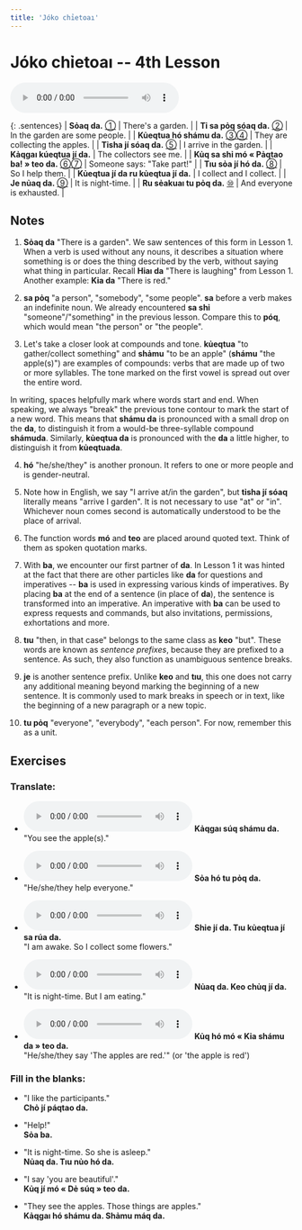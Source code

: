 ```yaml
---
title: 'Jóko chỉetoaı'
---
```

# **Jóko chỉetoaı** -- 4th Lesson

<audio id="mainaudio" controls src="lesson.mp3"></audio>

{: .sentences}
| **Sỏaq da.**                             [①](#fn-1)           | There's a garden.               |
| **Tỉ sa pỏq sóaq da.**                   [②](#fn-2)           | In the garden are some people.  |
| **Kủeqtua hó shámu da.**                 [③](#fn-3)[④](#fn-4) | They are collecting the apples. |
| **Tỉsha jí sóaq da.**                    [⑤](#fn-5)           | I arrive in the garden.         |
| **Kảqgaı kúeqtua jí da.**                                     | The collectors see me.          |
| **Kủq sa shỉ mó « Pảqtao ba! » teo da.** [⑥](#fn-6)[⑦](#fn-7) | Someone says: "Take part!"      |
| **Tıu sỏa jí hó da.**                    [⑧](#fn-8)           | So I help them.                 |
| **Kủeqtua jí da ru kủeqtua jí da.**                           | I collect and I collect.        |
| **Je nủaq da.**                          [⑨](#fn-9)           | It is night-time.               |
| **Ru sẻakuaı tu pỏq da.**                [⑩](#fn-10)          | And everyone is exhausted.      |

## Notes

1. <a name="fn-1" /> **Sỏaq da** "There is a garden". We saw sentences of this form in Lesson 1. When a verb is used without any nouns, it describes a situation where something is or does the thing described by the verb, without saying what thing in particular. Recall **Hỉaı da** "There is laughing" from Lesson 1. Another example: **Kỉa da** "There is red."

2. <a name="fn-2" /> **sa pỏq** "a person", "somebody", "some people".  **sa** before a verb makes an indefinite noun. We already encountered **sa shỉ** "someone"/"something" in the previous lesson. Compare this to **póq**, which would mean "the person" or "the people".

3. <a name="fn-3" /> Let's take a closer look at compounds and tone.  **kủeqtua** "to gather/collect something" and **shảmu** "to be an apple" (**shámu** "the apple(s)") are examples of compounds: verbs that are made up of two or more syllables. The tone marked on the first vowel is spread out over the entire word.

  In writing, spaces helpfully mark where words start and end. When speaking, we always "break" the previous tone contour to mark the start of a new word. This means that **shámu da** is pronounced with a small drop on the **da**, to distinguish it from a would-be three-syllable compound **shámuda**. Similarly, **kủeqtua da** is pronounced with the **da** a little higher, to distinguish it from **kủeqtuada**.

4. <a name="fn-4" /> **hó** "he/she/they" is another pronoun. It refers to one or more people and is gender-neutral.

5. <a name="fn-5" /> Note how in English, we say "I arrive at/in the garden", but **tỉsha jí sóaq** literally means "arrive I garden". It is not necessary to use "at" or "in". Whichever noun comes second is automatically understood to be the place of arrival.

6. <a name="fn-6" /> The function words **mó** and **teo** are placed around quoted text. Think of them as spoken quotation marks.

7. <a name="fn-7" /> With **ba**, we encounter our first partner of **da**. In Lesson 1 it was hinted at the fact that there are other particles like **da** for questions and imperatives -- **ba** is used in expressing various kinds of imperatives. By placing **ba** at the end of a sentence (in place of **da**), the sentence is transformed into an imperative. An imperative with **ba** can be used to express requests and commands, but also invitations, permissions, exhortations and more.

8. <a name="fn-8" /> **tıu** "then, in that case" belongs to the same class as **keo** "but". These words are known as *sentence prefixes*, because they are prefixed to a sentence. As such, they also function as unambiguous sentence breaks.

9. <a name="fn-9" /> **je** is another sentence prefix. Unlike **keo** and **tıu**, this one does not carry any additional meaning beyond marking the beginning of a new sentence. It is commonly used to mark breaks in speech or in text, like the beginning of a new paragraph or a new topic.

10. <a name="fn-10" /> **tu pỏq** "everyone", "everybody", "each person". For now, remember this as a unit.

## Exercises

### Translate:

- <audio controls src="ex1.mp3"></audio>
  **Kảqgaı súq shámu da.**  
  <span class="spoiler" tabindex=0>"You see the apple(s)."</span>
  
- <audio controls src="ex2.mp3"></audio>
  **Sỏa hó tu pỏq da.**  
  <span class="spoiler" tabindex=0>"He/she/they help everyone."</span>
  
- <audio controls src="ex3.mp3"></audio>
  **Shỉe jí da. Tıu kủeqtua jí sa rúa da.**  
  <span class="spoiler" tabindex=0>"I am awake. So I collect some flowers."</span>
  
- <audio controls src="ex4.mp3"></audio>
  **Nủaq da. Keo chủq jí da.**  
  <span class="spoiler" tabindex=0>"It is night-time. But I am eating."</span>
  
- <audio controls src="ex5.mp3"></audio>
  **Kủq hó mó « Kỉa shámu da » teo da.**  
  <span class="spoiler" tabindex=0>"He/she/they say 'The apples are red.'" (or 'the apple is red')</span>

### Fill in the blanks:

- "I like the participants."  
  **Chỏ jí <span class="spoiler" tabindex=0>páqtao</span> da.**
  
- "Help!"  
  **<span class="spoiler" tabindex=0>Sỏa</span> ba.**
  
- "It is night-time. So she is asleep."  
  **<span class="spoiler" tabindex=0>Nủaq</span> <span class="spoiler" tabindex=0>da</span>. Tıu <span class="spoiler" tabindex=0>nủo</span> hó da.**
  
- "I say 'you are beautiful'."  
  **<span class="spoiler" tabindex=0>Kủq</span> <span class="spoiler" tabindex=0>jí</span> mó « <span class="spoiler" tabindex=0>Dẻ súq</span> » teo da.**
  
- "They see the apples. Those things are apples."  
  **<span class="spoiler" tabindex=0>Kảqgaı</span> <span class="spoiler" tabindex=0>hó</span> shámu da. <span class="spoiler" tabindex=0>Shảmu</span> máq da.**
